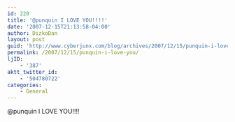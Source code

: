 ```yaml
---
id: 220
title: '@punquin I LOVE YOU!!!!'
date: '2007-12-15T21:13:58-04:00'
author: DizkoDan
layout: post
guid: 'http://www.cyberjunx.com/blog/archives/2007/12/15/punquin-i-love-you/'
permalink: /2007/12/15/punquin-i-love-you/
ljID:
    - '387'
aktt_twitter_id:
    - '504780722'
categories:
    - General
---
```


@punquin I LOVE YOU!!!!